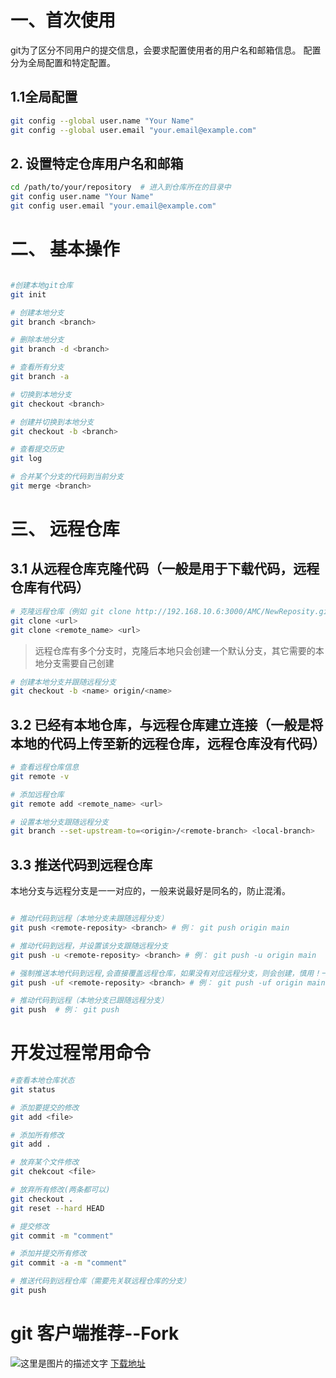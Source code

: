 
# 一、首次使用
git为了区分不同用户的提交信息，会要求配置使用者的用户名和邮箱信息。
配置分为全局配置和特定配置。

## 1.1全局配置
```bash
git config --global user.name "Your Name"
git config --global user.email "your.email@example.com"
```
## 2. 设置特定仓库用户名和邮箱
```bash
cd /path/to/your/repository  # 进入到仓库所在的目录中
git config user.name "Your Name"
git config user.email "your.email@example.com"
```



# 二、 基本操作

```bash

#创建本地git仓库
git init

# 创建本地分支
git branch <branch>

# 删除本地分支
git branch -d <branch>

# 查看所有分支
git branch -a

# 切换到本地分支
git checkout <branch>

# 创建并切换到本地分支
git checkout -b <branch>

# 查看提交历史
git log

# 合并某个分支的代码到当前分支
git merge <branch>

```

# 三、 远程仓库

## 3.1 从远程仓库克隆代码（一般是用于下载代码，远程仓库有代码）
```bash
# 克隆远程仓库（例如 git clone http://192.168.10.6:3000/AMC/NewReposity.git）
git clone <url>
git clone <remote_name> <url>
```
> 远程仓库有多个分支时，克隆后本地只会创建一个默认分支，其它需要的本地分支需要自己创建
```bash
# 创建本地分支并跟随远程分支
git checkout -b <name> origin/<name>
```

## 3.2 已经有本地仓库，与远程仓库建立连接（一般是将本地的代码上传至新的远程仓库，远程仓库没有代码）
```bash
# 查看远程仓库信息
git remote -v

# 添加远程仓库
git remote add <remote_name> <url>

# 设置本地分支跟随远程分支
git branch --set-upstream-to=<origin>/<remote-branch> <local-branch>
```

## 3.3 推送代码到远程仓库
本地分支与远程分支是一一对应的，一般来说最好是同名的，防止混淆。
```bash

# 推动代码到远程（本地分支未跟随远程分支）
git push <remote-reposity> <branch> # 例： git push origin main

# 推动代码到远程，并设置该分支跟随远程分支
git push -u <remote-reposity> <branch> # 例： git push -u origin main

# 强制推送本地代码到远程,会直接覆盖远程仓库，如果没有对应远程分支，则会创建，慎用！一般第一次提交使用
git push -uf <remote-reposity> <branch> # 例： git push -uf origin main

# 推动代码到远程（本地分支已跟随远程分支）
git push  # 例： git push

```


# 开发过程常用命令
```bash
#查看本地仓库状态
git status

# 添加要提交的修改
git add <file>

# 添加所有修改
git add .

# 放弃某个文件修改
git chekcout <file>

# 放弃所有修改(两条都可以)
git checkout .
git reset --hard HEAD

# 提交修改
git commit -m "comment"

# 添加并提交所有修改
git commit -a -m "comment"

# 推送代码到远程仓库（需要先关联远程仓库的分支）
git push

```

# git 客户端推荐--Fork
![这里是图片的描述文字](http://192.168.10.6:3000/AMC/GitDemo/src/main/image/Fork.png 'Fork')
[下载地址](https://www.git-fork.com/)
